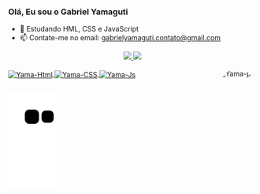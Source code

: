 ### Olá, Eu sou o Gabriel Yamaguti

- 🌱 Estudando HML, CSS e JavaScript
- 📫 Contate-me no email: gabrielyamaguti.contato@gmail.com

<div align="center">
  <a href="https://github.com/gabrielyamaguti">
  <img height="180em" src="https://github-readme-stats.vercel.app/api?username=gabrielyamaguti&show_icons=true&theme=vue-dark&include_all_commits=true&count_private=true"/>
  <img height="180em" src="https://github-readme-stats.vercel.app/api/top-langs/?username=gabrielyamaguti&layout=compact&langs_count=7&theme=vue-dark"/>
</div>

<div style="display: inline_block"><br>
  <img align="center" alt="Yama-Html" height="30" width="40" src="https://cdn.jsdelivr.net/gh/devicons/devicon/icons/html5/html5-original.svg">
  <img align="center" alt="Yama-CSS" height="30" width="40" src="https://cdn.jsdelivr.net/gh/devicons/devicon/icons/css3/css3-original.svg">
  <img align="center" alt="Yama-Js" height="30" width="40" src="https://cdn.jsdelivr.net/gh/devicons/devicon/icons/javascript/javascript-plain.svg">
  <img align="right" alt="Yama-pic" height="150" style="border-radius:50px;" src="https://i.picasion.com/pic92/0b0011bfaeaa61f4a10b7186437f3561.gif">
</div>

##
  
  ![Snake animation](https://github.com/gabrielyamaguti/gabrielyamaguti/blob/output/github-contribution-grid-snake.svg)
